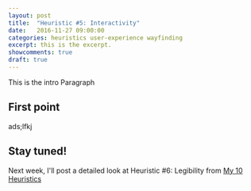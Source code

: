 ```yaml
---
layout: post
title:  "Heuristic #5: Interactivity"
date:   2016-11-27 09:00:00
categories: heuristics user-experience wayfinding
excerpt: this is the excerpt.
showcomments: true
draft: true
---
```


This is the intro Paragraph

## First point

ads;lfkj

## Stay tuned!

Next week, I'll post a detailed look at Heuristic #6: Legibility from [My 10 Heuristics](/heuristics/user-experience/2016/10/07/heuristics-overview.html)
